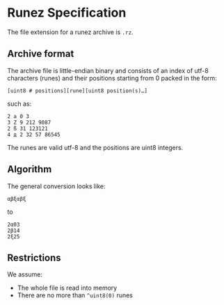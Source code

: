 # Runez Specification

The file extension for a runez archive is `.rz`.

## Archive format

The archive file is little-endian binary and consists of an index of utf-8 characters (runes) and their positions starting from 0 packed in the form:

	[uint8 # positions][rune][uint8 position(s)…]

such as:

	2 a 0 3
	3 Z 9 212 9087
	2 ß 31 123121
	4 д 2 32 57 86545

The runes are valid utf-8 and the positions are uint8 integers.

## Algorithm

The general conversion looks like:

	αβξαβξ

to

	2α03
	2β14
	2ξ25

## Restrictions

We assume:

- The whole file is read into memory
- There are no more than `^uint8(0)` runes
